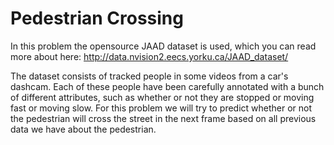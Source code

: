 # Pedestrian Crossing
In this problem the opensource JAAD dataset is used, which you can read more about here: http://data.nvision2.eecs.yorku.ca/JAAD_dataset/ 

The dataset consists of tracked people in some videos from a car's dashcam.  Each of these people have been carefully annotated with a bunch of different attributes, such as whether or not they are stopped or moving fast or moving slow.  For this problem we will try to predict whether or not the pedestrian will cross the street in the next frame based on all previous data we have about the pedestrian.
